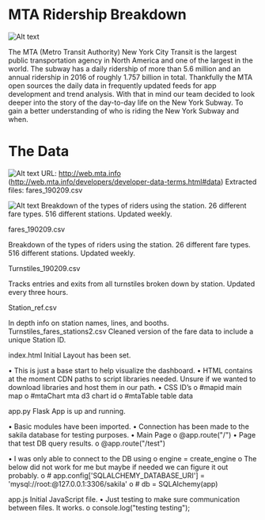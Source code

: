 # MTA Ridership Breakdown

![Alt text](http://artcards.cc/review/wp-content/uploads/2010/06/2010june_mtamap.gif "Metro Map")

The MTA (Metro Transit Authority) New York City Transit is the largest public transportation agency in North America and one of the largest in the world. The subway has a daily ridership of more than 5.6 million and an annual ridership in 2016 of roughly 1.757 billion in total. Thankfully the MTA open sources the daily data in frequently updated feeds for app development and trend analysis. With that in mind our team decided to look deeper into the story of the day-to-day life on the New York Subway. To gain a better understanding of who is riding the New York Subway and when.

# The Data

![Alt text](/SpacePatroller/Group_A_Project_2/master/images/Fares_190209.png?raw=true "Fares Table")
URL: http://web.mta.info (http://web.mta.info/developers/developer-data-terms.html#data)
Extracted files:
fares_190209.csv



![Alt text](/relative/path/to/img.jpg?raw=true "Optional Title")
Breakdown of the types of riders using the station. 
26 different fare types.
516 different stations.
Updated weekly.

fares_190209.csv



Breakdown of the types of riders using the station. 
26 different fare types.
516 different stations.
Updated weekly.

Turnstiles_190209.csv

Tracks entries and exits from all turnstiles broken down by station.
Updated every three hours.

Station_ref.csv

In depth info on station names, lines, and booths.
Turnstiles_fares_stations2.csv
Cleaned version of the fare data to include a unique Station ID.





index.html	 Initial Layout has been set. 

•	This is just a base start to help visualize the dashboard. 
•	HTML contains at the moment CDN paths to script libraries needed. Unsure if we wanted to download libraries and host them in our path. 
•	CSS ID’s
o	    #mapid	main map 
o	    #mtaChart	mta d3 chart id
o	    #mtaTable	table data

app.py		Flask App is up and running. 

•	Basic modules have been imported.
•	Connection has been made to the sakila database for testing purposes. 
•	Main Page
o	    @app.route("/")
•	Page that test DB query results.
o	    @app.route("/test")

•	I was only able to connect to the DB using 
o	    engine = create_engine
o	        The below did not work for me but maybe if needed we can figure it out probably. 
o	               # app.config['SQLALCHEMY_DATABASE_URI'] = 'mysql://root:@127.0.0.1:3306/sakila'
o	                 # db = SQLAlchemy(app)

app.js		Initial JavaScript file. 
•	Just testing to make sure communication between files. It works. 
o	    console.log("testing testing");


